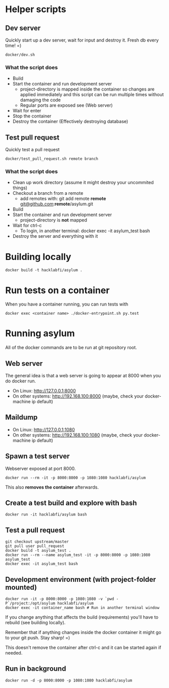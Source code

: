 # Helper scripts

## Dev server

Quickly start up a dev server, wait for input and destroy it. Fresh db every time! =)

    docker/dev.sh

### What the script does

- Build
- Start the container and run development server
    - project-directory is mapped inside the container so changes are applied immediately and this script can be run multiple times without damaging the code
    - Regular ports are exposed see (Web server)
- Wait for enter
- Stop the container
- Destroy the container (Effectively destroying database)

## Test pull request

Quickly test a pull request

    docker/test_pull_request.sh remote branch

### What the script does

- Clean up work directory (assume it might destroy your uncommited things)
- Checkout a branch from a remote
    - add remotes with: git add remote **remote** git@github.com:**remote**/asylum.git
- Build
- Start the container and run development server
    - project-directory is **not** mapped
- Wait for ctrl-c
    - To login, in another terminal: docker exec -it asylum_test bash
- Destroy the server and everything with it

# Building locally

    docker build -t hacklabfi/asylum .


# Run tests on a container

When you have a container running, you can run tests with

    docker exec <container name> ./docker-entrypoint.sh py.test

# Running asylum

All of the docker commands are to be run at git repository root.

## Web server

The general idea is that a web server is going to appear at 8000 when you do docker run.

- On Linux: http://127.0.0.1:8000
- On other systems: http://192.168.100:8000 (maybe, check your docker-machine ip default)

## Maildump

- On Linux: http://127.0.0.1:1080
- On other systems: http://192.168.100:1080 (maybe, check your docker-machine ip default)

## Spawn a test server

Webserver exposed at port 8000.

    docker run --rm -it -p 8000:8000 -p 1080:1080 hacklabfi/asylum

This also **removes the container** afterwards.

## Create a test build and explore with bash

    docker run -it hacklabfi/asylum bash

## Test a pull request

    git checkout upstream/master
    git pull user pull_request
    docker build -t asylum_test .
    docker run --rm --name asylum_test -it -p 8000:8000 -p 1080:1080 asylum_test
    docker exec -it asylum_test bash

## Development environment (with project-folder mounted)

    docker run -it -p 8000:8000 -p 1080:1080 -v `pwd -P`/project:/opt/asylum hacklabfi/asylum
    docker exec -it container_name bash # Run in another terminal window

If you change anything that affects the build (requirements) you'll have to rebuild (see building locally).

Remember that if anything changes inside the docker container it might go to your git push.
Stay sharp! =)

This doesn't remove the container after ctrl-c and it can be started again if needed.

## Run in background

    docker run -d -p 8000:8000 -p 1080:1080 hacklabfi/asylum
